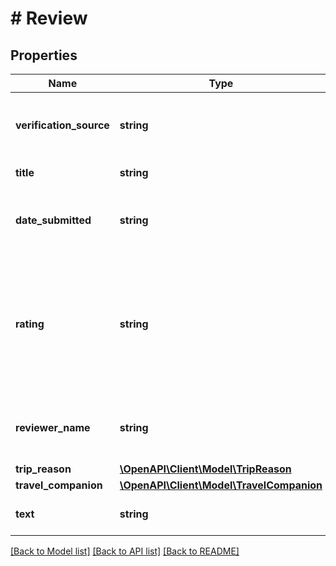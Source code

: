 # # Review

## Properties

Name | Type | Description | Notes
------------ | ------------- | ------------- | -------------
**verification_source** | **string** | Where this review has been verified from. | [optional]
**title** | **string** | Title of this review. | [optional]
**date_submitted** | **string** | When this review was made, in ISO 8601 format. | [optional]
**rating** | **string** | The rating for this property given by the reviewer. Returns a value between 1.0 and 5.0. | [optional]
**reviewer_name** | **string** | The name of the person who wrote this review. | [optional]
**trip_reason** | [**\OpenAPI\Client\Model\TripReason**](TripReason.md) |  | [optional]
**travel_companion** | [**\OpenAPI\Client\Model\TravelCompanion**](TravelCompanion.md) |  | [optional]
**text** | **string** | The text of the review itself. | [optional]

[[Back to Model list]](../../README.md#models) [[Back to API list]](../../README.md#endpoints) [[Back to README]](../../README.md)
